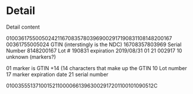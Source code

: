# Detail

Detail content


01003617550050242116708357803969002917190831108148200167
  00361755005024      GTIN (interstingly is the NDC)
                  16708357803969   Serial Number
                                              8148200167  Lot #
                                      190831   expiration 2019/08/31
01              21              002917      10      unknown (markers?)

01 marker is GTIN +14 (14 characters that make up the GTIN
10 Lot number
17 marker expiration date
21 serial number




010035551371001521100006613963002917201100101090512C
